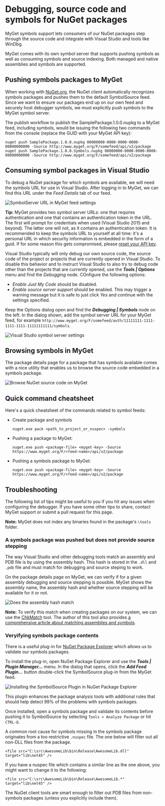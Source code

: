 # Debugging, source code and symbols for NuGet packages

MyGet symbols support lets consumers of our NuGet packages step through the source code and integrate with Visual Studio and tools like WinDbg.

MyGet comes with its own symbol server that supports pushing symbols as well as consuming symbols and source indexing. Both managed and native assemblies and symbols are supported.

## Pushing symbols packages to MyGet

When working with [NuGet.org](http://www.nuget.org), the NuGet client automatically recognizes symbols packages and pushes them to the default SymbolSource feed. Since we want to ensure our packages end up on our own feed and securely host debugger symbols, we must explicitly push symbols to the MyGet symbol server.

The publish workflow to publish the SamplePackage.1.0.0.nupkg to a MyGet feed, including symbols, would be issuing the following two commands from the console (replace the GUID with your MyGet API key):

	nuget push SamplePackage.1.0.0.nupkg 00000000-0000-0000-0000-00000000000 -Source http://www.myget.org/F/somefeed/api/v2/package
	nuget push SamplePackage.1.0.0.Symbols.nupkg 00000000-0000-0000-0000-00000000000 -Source http://www.myget.org/F/somefeed/api/v2/package

## Consuming symbol packages in Visual Studio

To debug a NuGet package for which symbols are available, we will need the symbols URL for use in Visual Studio. After logging in to MyGet, we can find this URL under the *Feed Details* tab of our feed.

![SymbolServer URL in MyGet feed settings](Images/feedsettings_symbols_url.png)

<p class="alert alert-success">
    <strong>Tip:</strong> MyGet provides two symbol server URLs: one that requires authentication and one that contains an authentication token in the URL. The first will prompt for credentials when used (Visual Studio 2015 and beyond). The latter one will not, as it contains an authentication token. It is recommended to keep the symbols URL to yourself at all time: it's a personal URL in which security information is embedded in the form of a guid. If for some reason this gets compromised, please <a href="https://www.myget.org/profile/Me#!/AccessTokens">reset your API key</a>.
</p>

Visual Studio typically will only debug our own source code, the source code of the project or projects that are currently opened in Visual Studio. To disable this behavior and to instruct Visual Studio to also try to debug code other than the projects that are currently opened, use the ***Tools | Options*** menu and find the *Debugging* node. COnfigure the following options:

* *Enable Just My Code* should be disabled.
* *Enable source server support* should be enabled. This may trigger a warning message but it is safe to just click *Yes* and continue with the settings specified.

Keep the Options dialog open and find the ***Debugging | Symbols*** node on the left. In the dialog shown, add the symbol server URL for your MyGet feed, for example `http://www.myget.org/F/somefeed/auth/11111111-1111-1111-1111-11111111111/symbols`.

![Visual Studio symbol server settings](Images/debug-options-2015.png)

## Browsing symbols in MyGet

The package details page for a package that has symbols available comes with a nice utility that enables us to browse the source code embedded in a symbols package.

![Browse NuGet source code on MyGet](Images/browse-sources.png)

## Quick command cheatsheet

Here's a quick cheatsheet of the commands related to symbol feeds:

* Create package and symbols

	```nuget.exe pack <path_to_project_or_nuspec> -symbols```

* Pushing a package to MyGet:

	```nuget.exe push <package-file> <myget-key> -Source https://www.myget.org/F/<feed-name>/api/v2/package```

* Pushing a symbols package to MyGet:

	```nuget.exe push <package-file> <myget-key> -Source https://www.myget.org/F/<feed-name>/api/v2/package```

## Troubleshooting

The following list of tips might be useful to you if you hit any issues when configuring the debugger. If you have some other tips to share, contact MyGet support or submit a pull request for this page.

<p class="alert alert-info">
    <strong>Note:</strong> MyGet does not index any binaries found in the package's <code>\tools</code> folder.
</p>

### A symbols package was pushed but does not provide source stepping

The way Visual Studio and other debugging tools match an assembly and PDB file is by using the assembly hash. This hash is stored in the `.dll` and `.pdb` file and must match for debugging and source steping to work.

On the package details page on MyGet, we can verify if for a given assembly debugging and source stepping is possible. MyGet shows the assembly name, the assembly hash and whether source stepping will be available for it or not.

![Does the assembly hash match](Images/assembly-pdb-match.png)

<p class="alert alert-info">
    <strong>Note:</strong> To verify this match when creating packages on our system, we can use the <a href="http://www.debuginfo.com/tools/chkmatch.html">ChkMatch</a> tool. The author of this tool also provides <a href="http://www.debuginfo.com/articles/debuginfomatch.html">a comprehensive article about matching assemblies and symbols</a>.
</p>

### Veryifying symbols package contents

There is a useful plug-in for [NuGet Package Explorer](http://npe.codeplex.com) which allows us to validate our symbols packages.

To install the plug-in, open NuGet Package Explorer and use the ***Tools | Plugin Manager...*** menu. In the dialog that opens, click the ***Add Feed Plugin...*** button double-click the SymbolSource plug-in from the MyGet feed.

![Installing the SymbolSource Plugin in NuGet Package Explorer](Images/npe_plugins_symbolsource.png)

This plugin enhances the package analysis tools with additional rules that should help detect 99% of the problems with symbols packages.

Once installed, open a symbols package and validate its contents before pushing it to SymbolSource by selecting `Tools > Analyze Package` or hit `CTRL-Q`.

A common root cause for symbols missing in the symbols package originates from a too restrictive `.nuspec` file. The one below will filter out all non-DLL files from the package.

```<file src="C:\src\AwesomeLib\bin\Release\AwesomeLib.dll" target="lib\net45" />```

If you have a nuspec file which contains a similar line as the one above, you might want to change it to the following:

```<file src="C:\src\AwesomeLib\bin\Release\AwesomeLib.*" target="lib\net45" />```

The NuGet client tools are smart enough to filter out PDB files from non-symbols packages (unless you explicitly include them).
